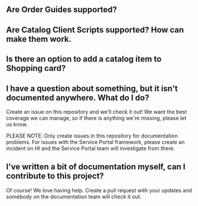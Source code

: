 ## Are Order Guides supported?


## Are Catalog Client Scripts supported? How can make them work.


## Is there an option to add a catalog item to Shopping card?

## I have a question about something, but it isn't documented anywhere. What do I do?
Create an issue on this repository and we'll check it out! We want the best coverage we can manage, so if there is anything we're missing, please let us know.

PLEASE NOTE: Only create issues in this repository for documentation problems. For issues with the Service Portal framework, please create an incident on HI and the Service Portal team will investigate from there.

## I've written a bit of documentation myself, can I contribute to this project?
Of course! We love having help. Create a pull request with your updates and somebody on the documentation team will check it out.
